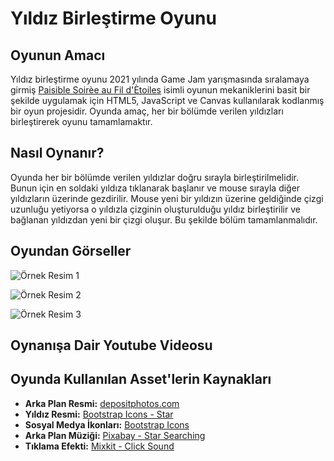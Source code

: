 # Yıldız Birleştirme Oyunu

## Oyunun Amacı

Yıldız birleştirme oyunu 2021 yılında Game Jam yarışmasında sıralamaya girmiş [Paisible Soirèe au Fil d'Ètoiles](https://troleoleo.itch.io/paisible-soiree-etoiles) isimli 
oyunun mekaniklerini basit bir şekilde uygulamak için HTML5, JavaScript ve Canvas kullanılarak kodlanmış bir oyun projesidir. Oyunda amaç, her bir bölümde verilen yıldızları
birleştirerek oyunu tamamlamaktır.

## Nasıl Oynanır?

Oyunda her bir bölümde verilen yıldızlar doğru sırayla birleştirilmelidir. Bunun için en soldaki yıldıza tıklanarak başlanır ve mouse sırayla diğer yıldızların üzerinde gezdirilir.
Mouse yeni bir yıldızın üzerine geldiğinde çizgi uzunluğu yetiyorsa o yıldızla çizginin oluşturulduğu yıldız birleştirilir ve bağlanan yıldızdan yeni bir çizgi oluşur. Bu şekilde bölüm tamamlanmalıdır.

## Oyundan Görseller

![Örnek Resim 1](/images/Örnek-Görsel-1.png)

![Örnek Resim 2](/images/Örnek-Görsel-2.png)

![Örnek Resim 3](/images/Örnek-Görsel-3.png)

## Oynanışa Dair Youtube Videosu



## Oyunda Kullanılan Asset'lerin Kaynakları

- **Arka Plan Resmi:** [depositphotos.com](https://depositphotos.com/photos/sky-stars.html)  
- **Yıldız Resmi:** [Bootstrap Icons - Star](https://icons.getbootstrap.com/icons/star-fill/)  
- **Sosyal Medya İkonları:** [Bootstrap Icons](https://icons.getbootstrap.com/)  
- **Arka Plan Müziği:** [Pixabay - Star Searching](https://pixabay.com/tr/sound-effects/star-searching-184617/)  
- **Tıklama Efekti:** [Mixkit - Click Sound](https://mixkit.co/free-sound-effects/click/)  
